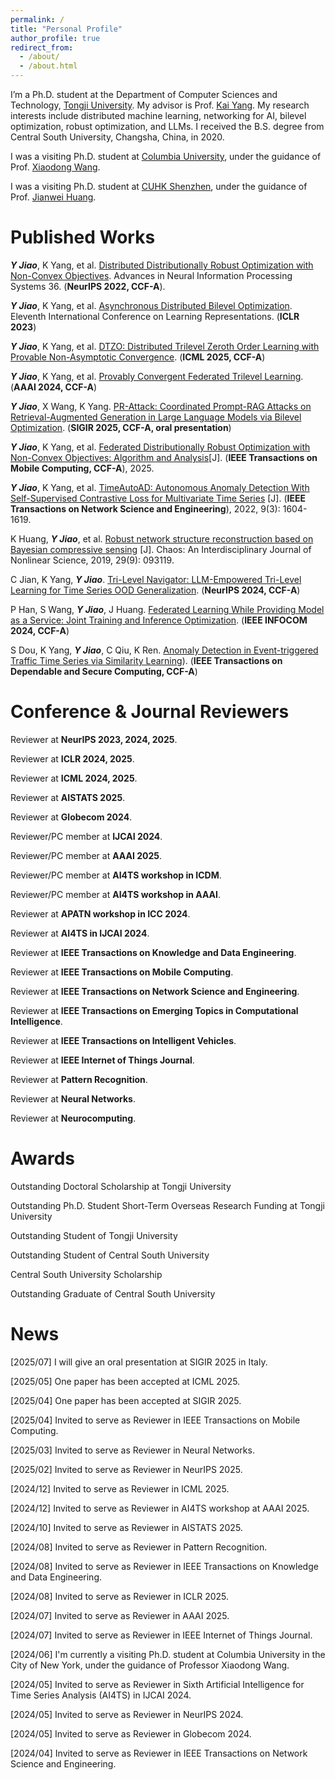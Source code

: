 ```yaml
---
permalink: /
title: "Personal Profile"
author_profile: true
redirect_from: 
  - /about/
  - /about.html
---
```



I’m a Ph.D. student at the Department of Computer Sciences and Technology, [Tongji University](https://en.tongji.edu.cn/p/#/). My advisor is Prof. [Kai Yang](https://scholar.google.com/citations?user=irQuUaYAAAAJ&hl=zh-CN&oi=sra). My research interests include distributed machine learning, networking for AI, bilevel optimization, robust optimization, and LLMs. I received the B.S. degree from Central South University, Changsha, China, in 2020. 

I was a visiting Ph.D. student at [Columbia University](https://www.columbia.edu/), under the guidance of Prof. [Xiaodong Wang](https://www.engineering.columbia.edu/faculty/xiaodong-wang).

I was a visiting Ph.D. student at [CUHK Shenzhen](https://www.cuhk.edu.cn/en), under the guidance of Prof. [Jianwei Huang](https://jianwei.cuhk.edu.cn/).

Published Works
======

***Y Jiao***, K Yang, et al. [Distributed Distributionally Robust Optimization with Non-Convex Objectives](https://proceedings.neurips.cc/paper_files/paper/2022/file/34899013589ef41aea4d7b2f0ef310c1-Paper-Conference.pdf). Advances in Neural Information Processing Systems 36. (**NeurIPS 2022, CCF-A**). 

***Y Jiao***, K Yang, et al. [Asynchronous Distributed Bilevel Optimization](https://openreview.net/pdf?id=_i0-12XqVJZ). Eleventh International Conference on Learning Representations. (**ICLR 2023**) 

***Y Jiao***, K Yang, et al. [DTZO: Distributed Trilevel Zeroth Order Learning with Provable Non-Asymptotic Convergence](https://icml.cc/).  (**ICML 2025, CCF-A**) 

***Y Jiao***, K Yang, et al. [Provably Convergent Federated Trilevel Learning](https://ojs.aaai.org/index.php/AAAI/article/view/29190). (**AAAI 2024, CCF-A**) 

***Y Jiao***, X Wang, K Yang. [PR-Attack: Coordinated Prompt-RAG Attacks on Retrieval-Augmented Generation in Large Language Models via Bilevel Optimization](https://sigir2025.dei.unipd.it/call-full-papers.html). (**SIGIR 2025, CCF-A, oral presentation**)

***Y Jiao***, K Yang, et al. [Federated Distributionally Robust Optimization with Non-Convex Objectives: Algorithm and Analysis](https://ieeexplore.ieee.org/xpl/RecentIssue.jsp?punumber=7755)[J]. (**IEEE Transactions on Mobile Computing, CCF-A**), 2025. 

***Y Jiao***, K Yang, et al. [TimeAutoAD: Autonomous Anomaly Detection With Self-Supervised Contrastive Loss for Multivariate Time Series](https://ieeexplore.ieee.org/abstract/document/9705079) [J]. (**IEEE Transactions on Network Science and Engineering**), 2022, 9(3): 1604-1619. 

K Huang, ***Y Jiao***, et al. [Robust network structure reconstruction based on Bayesian compressive sensing](https://pubs.aip.org/aip/cha/article-abstract/29/9/093119/341804/Robust-network-structure-reconstruction-based-on?redirectedFrom=fulltext) [J]. Chaos: An Interdisciplinary Journal of Nonlinear Science, 2019, 29(9): 093119.

C Jian, K Yang, ***Y Jiao***. [Tri-Level Navigator: LLM-Empowered Tri-Level Learning for Time Series OOD Generalization](https://proceedings.neurips.cc/paper_files/paper/2024/file/c78d9d035215039ab46e48c281e6a63d-Paper-Conference.pdf). (**NeurIPS 2024, CCF-A**)

P Han, S Wang, ***Y Jiao***, J Huang. [Federated Learning While Providing Model as a Service: Joint Training and Inference Optimization](https://arxiv.org/pdf/2312.12863v2.pdf). (**IEEE INFOCOM 2024, CCF-A**)

S Dou, K Yang, ***Y Jiao***, C Qiu, K Ren. [Anomaly Detection in Event-triggered Traffic Time Series via Similarity Learning](https://ieeexplore.ieee.org/abstract/document/10571806)). (**IEEE Transactions on Dependable and Secure Computing, CCF-A**)

Conference & Journal Reviewers
======
Reviewer at **NeurIPS 2023, 2024, 2025**.

Reviewer at **ICLR 2024, 2025**. 

Reviewer at **ICML 2024, 2025**. 

Reviewer at **AISTATS 2025**. 

Reviewer at **Globecom 2024**.

Reviewer/PC member at **IJCAI 2024**. 

Reviewer/PC member at **AAAI 2025**. 

Reviewer/PC member at **AI4TS workshop in ICDM**. 

Reviewer/PC member at **AI4TS workshop in AAAI**. 

Reviewer at **APATN workshop in ICC 2024**.

Reviewer at **AI4TS in IJCAI 2024**.

Reviewer at **IEEE Transactions on Knowledge and Data Engineering**. 

Reviewer at **IEEE Transactions on Mobile Computing**. 

Reviewer at **IEEE Transactions on Network Science and Engineering**. 

Reviewer at **IEEE Transactions on Emerging Topics in Computational Intelligence**. 

Reviewer at **IEEE Transactions on Intelligent Vehicles**. 

Reviewer at **IEEE Internet of Things Journal**. 

Reviewer at **Pattern Recognition**. 

Reviewer at **Neural Networks**.

Reviewer at **Neurocomputing**. 

Awards
======

Outstanding Doctoral Scholarship at Tongji University

Outstanding Ph.D. Student Short-Term  Overseas Research Funding at Tongji University

Outstanding Student of Tongji University

Outstanding Student of Central South University

Central South University Scholarship

Outstanding Graduate of Central South University

News
======
[2025/07] I will give an oral presentation at SIGIR 2025 in Italy.

[2025/05] One paper has been accepted at ICML 2025.

[2025/04] One paper has been accepted at SIGIR 2025.

[2025/04] Invited to serve as Reviewer in IEEE Transactions on Mobile Computing.

[2025/03] Invited to serve as Reviewer in Neural Networks.

[2025/02] Invited to serve as Reviewer in NeurIPS 2025.

[2024/12] Invited to serve as Reviewer in ICML 2025.

[2024/12] Invited to serve as Reviewer in AI4TS workshop at AAAI 2025.

[2024/10] Invited to serve as Reviewer in AISTATS 2025.

[2024/08] Invited to serve as Reviewer in Pattern Recognition.

[2024/08] Invited to serve as Reviewer in IEEE Transactions on Knowledge and Data Engineering.

[2024/08] Invited to serve as Reviewer in ICLR 2025.

[2024/07] Invited to serve as Reviewer in AAAI 2025.

[2024/07] Invited to serve as Reviewer in IEEE Internet of Things Journal.

[2024/06] I'm currently a visiting Ph.D. student at Columbia University in the City of New York, under the guidance of Professor Xiaodong Wang.

[2024/05] Invited to serve as Reviewer in Sixth Artificial Intelligence for Time Series Analysis (AI4TS) in IJCAI 2024.

[2024/05] Invited to serve as Reviewer in NeurIPS 2024.

[2024/05] Invited to serve as Reviewer in Globecom 2024.

[2024/04] Invited to serve as Reviewer in IEEE Transactions on Network Science and Engineering.
